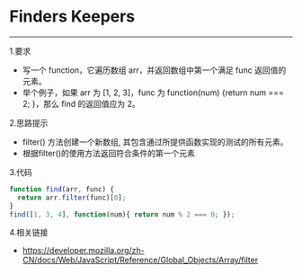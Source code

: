 # Finders Keepers

---
1.要求

- 写一个 function，它遍历数组 arr，并返回数组中第一个满足 func 返回值的元素。
- 举个例子，如果 arr 为 [1, 2, 3]，func 为 function(num) {return num === 2; }，那么 find 的返回值应为 2。

2.思路提示

- filter() 方法创建一个新数组, 其包含通过所提供函数实现的测试的所有元素。
- 根据filter()的使用方法返回符合条件的第一个元素

3.代码

```javascript
function find(arr, func) {
  return arr.filter(func)[0];
}
find([1, 3, 4], function(num){ return num % 2 === 0; });
```

4.相关链接

- https://developer.mozilla.org/zh-CN/docs/Web/JavaScript/Reference/Global_Objects/Array/filter